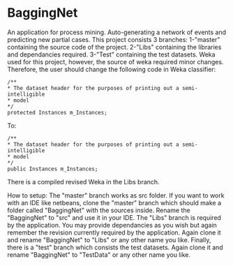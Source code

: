 # BaggingNet
An application for process mining. Auto-generating a network of events and predicting new partial cases.
This project consists 3 branches: 1-"master" containing the source code of the project. 2-"Libs" containing the libraries and dependancies required. 3-"Test" containing the test datasets.
Weka used for this project, however, the source of weka required minor changes. Therefore, the user should change the following code in Weka classifier:

	/**
	* The dataset header for the purposes of printing out a semi-intelligible
	* model
	*/
	protected Instances m_Instances;
	
To:
	
	/**
	* The dataset header for the purposes of printing out a semi-intelligible
	* model
	*/
	public Instances m_Instances;
	
There is a compiled revised Weka in the Libs branch.

How to setup:
The "master" branch works as src folder. If you want to work with an IDE like netbeans, clone the "master" branch which should make a folder called "BaggingNet" with the sources inside. Rename the "BaggingNet" to "src" and use it in your IDE.
The "Libs" branch is required by the application. You may provide dependancies as you wish but again remember the revision currently required by the application. Again clone it and rename "BaggingNet" to "Libs" or any other name you like.
Finally, there is a "test" branch which consists the test datasets. Again clone it and rename "BaggingNet" to "TestData" or any other name you like.